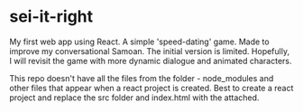 # sei-it-right

My first web app using React. A simple 'speed-dating' game. Made to improve my conversational Samoan. The initial version is limited. Hopefully, I will revisit the game with more dynamic dialogue and animated characters. 

This repo doesn't have all the files from the folder - node_modules and other files that appear when a react project is created. Best to create a react project and replace the src folder and index.html with the attached. 
